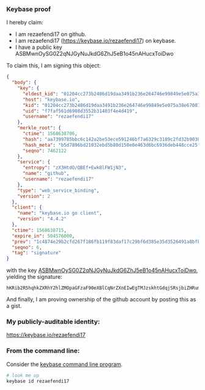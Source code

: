 
### Keybase proof

I hereby claim:

  * I am rezaefendi17 on github.
  * I am rezaefendi17 (https://keybase.io/rezaefendi17) on keybase.
  * I have a public key ASBMwnOySG0Z2qNJGyNuJkdG6ZhJ5eB1o45nAHucxToiDwo

To claim this, I am signing this object:

```json
{
  "body": {
    "key": {
      "eldest_kid": "01204cc273b2486d19daa3491b236e264746e99849e5e075a38e67007b9cc53a220f0a",
      "host": "keybase.io",
      "kid": "01204cc273b2486d19daa3491b236e264746e99849e5e075a38e67007b9cc53a220f0a",
      "uid": "f7faf561d6908d3552b31403f4e4d419",
      "username": "rezaefendi17"
    },
    "merkle_root": {
      "ctime": 1568638706,
      "hash": "aa7399785bbc6c142a2be53ece591246bf7a6329c3189c2fd32b90305110c74a8e4d9f26e4785d365efa2c6bf1be5a58d37bc0a0bfddd7f1c674a70877d14414",
      "hash_meta": "b5d7896bd21032ebd5b80d150e0e463d6bc6936deb448cce25f4a963c70e166f",
      "seqno": 7462122
    },
    "service": {
      "entropy": "zX3HtdO/QBEf+Ewk8lFW1jN3",
      "name": "github",
      "username": "rezaefendi17"
    },
    "type": "web_service_binding",
    "version": 2
  },
  "client": {
    "name": "keybase.io go client",
    "version": "4.4.2"
  },
  "ctime": 1568638715,
  "expire_in": 504576000,
  "prev": "1c4874e29b2cfd267f186fb119f83daf17c29bf6d385e35d3526491a8bfb667f",
  "seqno": 6,
  "tag": "signature"
}
```

with the key [ASBMwnOySG0Z2qNJGyNuJkdG6ZhJ5eB1o45nAHucxToiDwo](https://keybase.io/rezaefendi17), yielding the signature:

```
hKRib2R5hqhkZXRhY2hlZMOpaGFzaF90eXBlCqNrZXnEIwEgTMJzskhtGdqjSRsjbiZHRumYSeXgdaOOZwB7nMU6Ig8Kp3BheWxvYWTESpcCBsQgHEh04pss/SZ/GG+xGfg9rxfCm/bTheNdNSZJGov7Zn/EICwNz4IAE9ZBHcH/PJn3CSQBWSuGONPtpugjt6dhjuz8AgHCo3NpZ8RA15EDh40q5Eknw0Rk8ohZ1jRxd2YJ9Pb5Vb3AHpX0C2lfezul8wgkhm5EhYV+nx1N42IjxiunMA7Jxdmn//3iC6hzaWdfdHlwZSCkaGFzaIKkdHlwZQildmFsdWXEIPatxTmNpwZfM1mDf/rgavC10Fh9p7XnsZ96Bb93ZLz/o3RhZ80CAqd2ZXJzaW9uAQ==

```

And finally, I am proving ownership of the github account by posting this as a gist.

### My publicly-auditable identity:

https://keybase.io/rezaefendi17

### From the command line:

Consider the [keybase command line program](https://keybase.io/download).

```bash
# look me up
keybase id rezaefendi17
```
